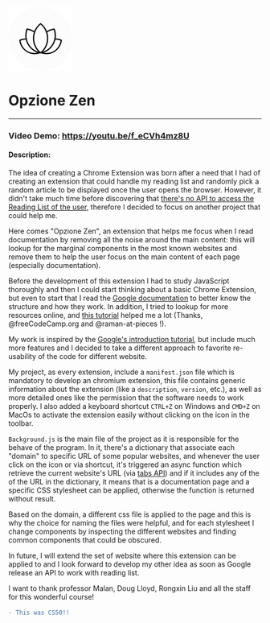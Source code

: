 ![This is an image](zen_extension/images/flower_128.png)
# Opzione Zen
---
### Video Demo:  https://youtu.be/f_eCVh4mz8U
#### Description:
The idea of creating a Chrome Extension was born after a need that I had of creating an extension that could handle my reading list and randomly pick a random article to be displayed once the user opens the browser. However, it didn't take much time before discovering that [there's no API to access the Reading List of the user](https://bugs.chromium.org/p/chromium/issues/detail?id=1265326), therefore I decided to focus on another project that could help me.

Here comes "Opzione Zen", an extension that helps me focus when I read documentation by removing all the noise around the main content: this will lookup for the marginal components in the most known websites and remove them to help the user focus on the main content of each page (especially documentation).

Before the development of this extension I had to study JavaScript thoroughly and then I could start thinking about a basic Chrome Extension, but even to start that I read the [Google documentation](https://developer.chrome.com/docs/) to better know the structure and how they work. In addition, I tried to lookup for more resources online, and [this tutorial](https://youtu.be/0n809nd4Zu4) helped me a lot (Thanks, @freeCodeCamp.org and @raman-at-pieces !).

My work is inspired by the [Google's introduction tutorial](https://developer.chrome.com/docs/extensions/mv3/getstarted/tut-focus-mode/), but include much more features and I decided to take a different approach to favorite re-usability of the code for different website.

My project, as every extension, include a `manifest.json` file which is mandatory to develop an chromium extension, this file contains generic information about the extension (like a `description`, `version`, etc.), as well as more detailed ones like the permission that the software needs to work properly. I also added a keyboard shortcut `CTRL+Z` on Windows and `CMD+Z` on MacOs to activate the extension easily without clicking on the icon in the toolbar.

`Background.js` is the main file of the project as it is responsible for the behave of the program. In it, there's a dictionary that associate each "domain" to specific URL of some popular websites, and whenever the user click on the icon or via shortcut, it's triggered an async function which retrieve the current website's URL (via [tabs API](https://developer.chrome.com/docs/extensions/reference/tabs/#manifest)) and if it includes any of the of the URL in the dictionary, it means that is a documentation page and a specific CSS stylesheet can be applied, otherwise the function is returned without result.

Based on the domain, a different css file is applied to the page and this is why the choice for naming the files were helpful, and for each stylesheet I change components by inspecting the different websites and finding common components that could be obscured.

In future, I will extend the set of website where this extension can be applied to and I look forward to develop my other idea as soon as Google release an API to work with reading list.

I want to thank professor Malan, Doug Lloyd, Rongxin Liu and all the staff for this wonderful course!
```diff
- This was CS50!!
```